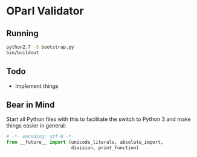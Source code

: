 # OParl Validator

## Running

```bash
python2.7 -S bootstrap.py
bin/buildout
```

## Todo

- Implement things

## Bear in Mind

Start all Python files with this to facilitate the switch
to Python 3 and make things easier in general:
```python
# -*- encoding: utf-8 -*-
from __future__ import (unicode_literals, absolute_import,
                        division, print_function)
```
